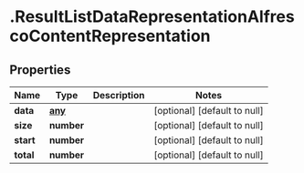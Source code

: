 # .ResultListDataRepresentationAlfrescoContentRepresentation

## Properties
Name | Type | Description | Notes
------------ | ------------- | ------------- | -------------
**data** | [**any**](AlfrescoContentRepresentation.md) |  | [optional] [default to null]
**size** | **number** |  | [optional] [default to null]
**start** | **number** |  | [optional] [default to null]
**total** | **number** |  | [optional] [default to null]


